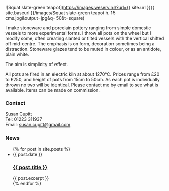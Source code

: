 ---
---

![Squat slate-green teapot](https://images.weserv.nl/?url={{ site.url }}{{ site.baseurl }}/images/Squat slate-green teapot h. 15 cms.jpg&amp;output=jpg&amp;q=50&amp;t=square)

I make stoneware and porcelain pottery ranging from simple domestic vessels to more
experimental forms. I throw all pots on the wheel but I modify some, often creating slanted or 
tilted vessels with the vertical shifted off mid-centre. The emphasis is on form, 
decoration sometimes being a distraction. Stoneware glazes tend to be muted in colour, or as 
an antidote, plain white.

The aim is simplicity of effect.

All pots are fired in an electric kiln at about 1270°C. Prices
range from £20 to £250, and height of pots from 15cm to 50cm. As
each pot is individually thrown no two will be identical. Please contact
me by email to see what is available. Items can be made on commission.

### Contact

Susan Cupitt<br/>
Tel: 01223 311937<br/>
Email: [susan.cupitt@gmail.com](mailto:susan.cupitt@gmail.com)

### News

<ul class="blog-index">
  {% for post in site.posts %}
    <li>
      <span class="date">{{ post.date }}</span>
      <h3><a href="{{ site.baseurl }}{{ post.url }}">{{ post.title }}</a></h3>
      {{ post.excerpt }}
    </li>
  {% endfor %}
</ul>
